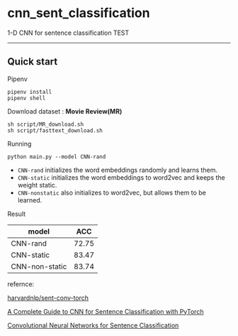 # cnn_sent_classification
1-D CNN for sentence classification TEST

---

## Quick start

Pipenv 

```
pipenv install
pipenv shell
```

Download dataset : **Movie Review(MR)**

```
sh script/MR_download.sh
sh script/fasttext_download.sh
```

Running

```
python main.py --model CNN-rand
```

  * `CNN-rand` initializes the word embeddings randomly and learns them.
  * `CNN-static` initializes the word embeddings to word2vec and keeps the weight static.
  * `CNN-nonstatic` also initializes to word2vec, but allows them to be learned.

Result



| model          | ACC   |
| -------------- | ----- |
| CNN-rand       | 72.75 |
| CNN-static     | 83.47 |
| CNN-non-static | 83.74 |

refernce:

[harvardnlp/sent-conv-torch](https://github.com/harvardnlp/sent-conv-torch)

[A Complete Guide to CNN for Sentence Classification with PyTorch](https://chriskhanhtran.github.io/posts/cnn-sentence-classification/)

[Convolutional Neural Networks for Sentence Classification](https://arxiv.org/pdf/1408.5882.pdf)
